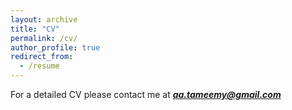 ```yaml
---
layout: archive
title: "CV"
permalink: /cv/
author_profile: true
redirect_from:
  - /resume
---
```


For a detailed CV please contact me at **_[aa.tameemy@gmail.com](aa.tameemy@gmail.com)_**
